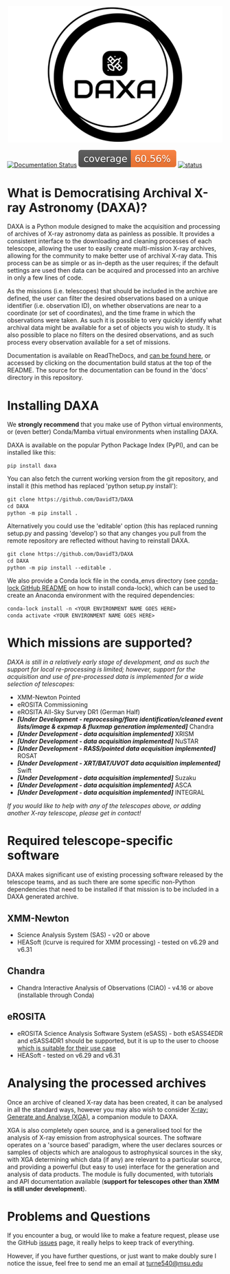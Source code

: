 <p align="center">
    <img src="https://raw.githubusercontent.com/DavidT3/DAXA/master/daxa/files/daxa-high-resolution-logo-black-on-white-background.png" width="500">
</p>

[![Documentation Status](https://readthedocs.org/projects/daxa/badge/?version=latest)](https://daxa.readthedocs.io/en/latest/?badge=latest)
[![Coverage Percentage](https://raw.githubusercontent.com/DavidT3/DAXA/master/tests/coverage-badge.svg)](https://raw.githubusercontent.com/DavidT3/DAXA/master/tests/coverage-badge.svg)
[![status](https://joss.theoj.org/papers/60dff3eed70ed7f6bbca0171191d4a3c/status.svg)](https://joss.theoj.org/papers/60dff3eed70ed7f6bbca0171191d4a3c)

# What is Democratising Archival X-ray Astronomy (DAXA)?

DAXA is a Python module designed to make the acquisition and processing of archives of X-ray astronomy data as
painless as possible. It provides a consistent interface to the downloading and cleaning processes of each telescope, 
allowing the user to easily create multi-mission X-ray archives, allowing for the community to make better use of
archival X-ray data. This process can be as simple or as in-depth as the user requires; if the default settings are 
used then data can be acquired and processed into an archive in only a few lines of code.

As the missions (i.e. telescopes) that should be included in the archive are defined, the user can filter the desired
observations based on a unique identifier (i.e. observation ID), on whether observations are near to a coordinate (or 
set of coordinates), and the time frame in which the observations were taken. As such it is possible to very quickly
identify what archival data might be available for a set of objects you wish to study. It is also possible to place
no filters on the desired observations, and as such process every observation available for a set of missions. 

Documentation is available on ReadTheDocs, and [can be found here](https://daxa.readthedocs.io), or
accessed by clicking on the documentation build status at the top of the README. The source for the documentation can
be found in the 'docs' directory in this repository.

# Installing DAXA

We **strongly recommend** that you make use of Python virtual environments, or (even better) Conda/Mamba virtual environments when installing DAXA.

DAXA is available on the popular Python Package Index (PyPI), and can be installed like this:

```
pip install daxa
```

You can also fetch the current working version from the git repository, and install it (this method has replaced 'python setup.py install'):

```
git clone https://github.com/DavidT3/DAXA
cd DAXA
python -m pip install .
```

Alternatively you could use the 'editable' option (this has replaced running setup.py and passing 'develop') so that any changes you pull from the remote repository are reflected without having to reinstall DAXA.

```
git clone https://github.com/DavidT3/DAXA
cd DAXA
python -m pip install --editable .
```

We also provide a Conda lock file in the conda_envs directory (see [conda-lock GitHub README](https://github.com/conda/conda-lock/blob/main/README.md) on how to install conda-lock), which can be used to create an Anaconda environment with the required dependencies:

```shell script
conda-lock install -n <YOUR ENVIRONMENT NAME GOES HERE>
conda activate <YOUR ENVIRONMENT NAME GOES HERE>
```

# Which missions are supported?

_DAXA is still in a relatively early stage of development, and as such the support for local re-processing is 
limited; however, support for the acquisition and use of pre-processed data is implemented for a wide selection 
of telescopes:_ 

* XMM-Newton Pointed
* eROSITA Commissioning
* eROSITA All-Sky Survey DR1 (German Half)
* **_[Under Development - reprocessing/flare identification/cleaned event lists/image & expmap & fluxmap generation implemented]_** Chandra
* **_[Under Development - data acquisition implemented]_** XRISM
* **_[Under Development - data acquisition implemented]_** NuSTAR
* **_[Under Development - RASS/pointed data acquisition implemented]_** ROSAT
* **_[Under Development - XRT/BAT/UVOT data acquisition implemented]_** Swift
* **_[Under Development - data acquisition implemented]_** Suzaku
* **_[Under Development - data acquisition implemented]_** ASCA
* **_[Under Development - data acquisition implemented]_** INTEGRAL

_If you would like to help with any of the telescopes above, or adding another X-ray telescope, please get in contact!_

# Required telescope-specific software

DAXA makes significant use of existing processing software released by the telescope teams, and as such there are some
specific non-Python dependencies that need to be installed if that mission is to be included in a DAXA generated archive.

## XMM-Newton
- Science Analysis System (SAS) - v20 or above
- HEASoft (lcurve is required for XMM processing) - tested on v6.29 and v6.31

## Chandra
- Chandra Interactive Analysis of Observations (CIAO) - v4.16 or above (installable through Conda)

## eROSITA
- eROSITA Science Analysis Software System (eSASS) - both eSASS4EDR and eSASS4DR1 should be supported, but it is up to the user to choose [which is suitable for their use case](https://erosita.mpe.mpg.de/dr1/eSASS4DR1/)
- HEASoft - tested on v6.29 and v6.31


# Analysing the processed archives
Once an archive of cleaned X-ray data has been created, it can be analysed in all the standard ways, however you may
also wish to consider [X-ray: Generate and Analyse (XGA)](https://github.com/DavidT3/XGA), a companion module to DAXA.

XGA is also completely open source, and is a generalised tool for the analysis of X-ray emission from astrophysical 
sources. The software operates on a 'source based' paradigm, where the user declares sources or samples of objects
which are analogous to astrophysical sources in the sky, with XGA determining which data (if any) are relevant to a 
particular source, and providing a powerful (but easy to use) interface for the generation and analysis of data 
products. The module is fully documented, with tutorials and API documentation available (**support for telescopes 
other than XMM is still under development**).

# Problems and Questions
If you encounter a bug, or would like to make a feature request, please use the GitHub
[issues](https://github.com/DavidT3/DAXA/issues) page, it really helps to keep track of everything.

However, if you have further questions, or just want to make doubly sure I notice the issue, feel free to send
me an email at turne540@msu.edu





